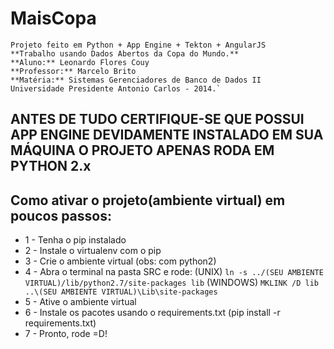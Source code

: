MaisCopa
==================
```
Projeto feito em Python + App Engine + Tekton + AngularJS
**Trabalho usando Dados Abertos da Copa do Mundo.**
**Aluno:** Leonardo Flores Couy
**Professor:** Marcelo Brito
**Matéria:** Sistemas Gerenciadores de Banco de Dados II
Universidade Presidente Antonio Carlos - 2014.`
```

**ANTES DE TUDO CERTIFIQUE-SE QUE POSSUI APP ENGINE DEVIDAMENTE INSTALADO EM SUA MÁQUINA**
**O PROJETO APENAS RODA EM PYTHON 2.x**
------------------
Como ativar o projeto(ambiente virtual) em poucos passos:
------------------
* 1 - Tenha o pip instalado
* 2 - Instale o virtualenv com o pip
* 3 - Crie o ambiente virtual (obs: com python2)
* 4 - Abra o terminal na pasta SRC e rode:
 (UNIX) ```ln -s ../(SEU AMBIENTE VIRTUAL)/lib/python2.7/site-packages lib```
 (WINDOWS) ```MKLINK /D lib ..\(SEU AMBIENTE VIRTUAL)\Lib\site-packages```
* 5 - Ative o ambiente virtual
* 6 - Instale os pacotes usando o requirements.txt (pip install -r requirements.txt)
* 7 - Pronto, rode =D!
